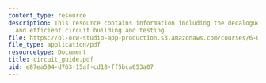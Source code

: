 ```yaml
---
content_type: resource
description: This resource contains information including the decalogue for effective
  and efficient circuit building and testing.
file: https://ol-ocw-studio-app-production.s3.amazonaws.com/courses/6-071j-introduction-to-electronics-signals-and-measurement-spring-2006/e87ea594d76315afcd18ff5bca653a07_circuit_guide.pdf
file_type: application/pdf
resourcetype: Document
title: circuit_guide.pdf
uid: e87ea594-d763-15af-cd18-ff5bca653a07
---
```

